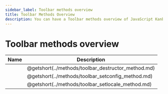 ```yaml
---
sidebar_label: Toolbar methods overview
title: Toolbar Methods Overview
description: You can have a Toolbar methods overview of JavaScript Kanban in the documentation of the DHTMLX JavaScript Kanban library. Browse developer guides and API reference, try out code examples and live demos, and download a free 30-day evaluation version of DHTMLX Kanban.
---
```


# Toolbar methods overview

| Name                                                     | Description                                             |
| ---------------------------------------------------------| --------------------------------------------------------|
| [](../methods/toolbar_destructor_method.md)              | @getshort(../methods/toolbar_destructor_method.md)      |
| [](../methods/toolbar_setconfig_method.md)               | @getshort(../methods/toolbar_setconfig_method.md)       |
| [](../methods/toolbar_setlocale_method.md)               | @getshort(../methods/toolbar_setlocale_method.md)       |
